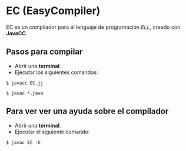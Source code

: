 # EC (EasyCompiler)

EC es un compilador para el lenguaje de programación *ELL*,  creado con **JavaCC**.

## Pasos para compilar

- Abrir una **terminal**.
- Ejecutar los siguientes comandos:
```console
$ javacc EC.jj
```

```console
$ javac *.java
```

## Para ver ver una ayuda sobre el compilador
- Abrir una **terminal**.
- Ejecutar el siguiente comando:
```console
$ javac EC -h
```
